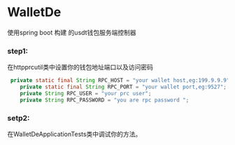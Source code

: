 
# WalletDe
使用spring boot 构建 的usdt钱包服务端控制器

### step1:
在httpprcutil类中设置你的钱包地址端口以及访问密码
```java
 private static final String RPC_HOST = "your wallet host,eg:199.9.9.9";
    private static final String RPC_PORT = "your wallet port,eg:9527";
    private String RPC_USER = "your prc user";
    private String RPC_PASSWORD = "you are rpc password ";
```
### setp2:
在WalletDeApplicationTests类中调试你的方法。